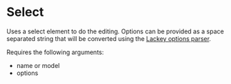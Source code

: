 # Select

Uses a select element to do the editing. Options can be provided as a space separated string that will be converted using the [Lackey options parser](https://www.npmjs.com/packages/lackey-options-parser).

Requires the following arguments:

- name or model
- options